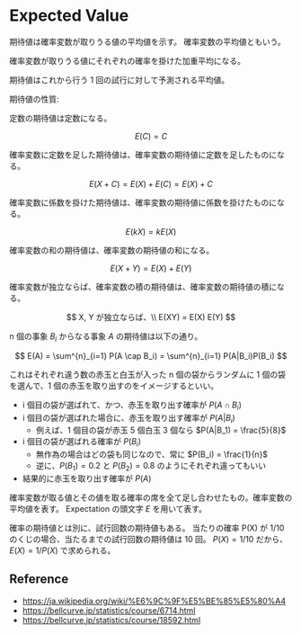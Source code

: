# Expected Value

期待値は確率変数が取りうる値の平均値を示す。
確率変数の平均値ともいう。

確率変数が取りうる値にそれぞれの確率を掛けた加重平均になる。

期待値はこれから行う 1 回の試行に対して予測される平均値。

期待値の性質:

定数の期待値は定数になる。

$$
E(C) = C
$$

確率変数に定数を足した期待値は、確率変数の期待値に定数を足したものになる。

$$
E(X + C) = E(X) + E(C) = E(X) + C
$$

確率変数に係数を掛けた期待値は、確率変数の期待値に係数を掛けたものになる。

$$
E(kX) = k E(X)
$$

確率変数の和の期待値は、確率変数の期待値の和になる。

$$
E(X + Y) = E(X) + E(Y)
$$

確率変数が独立ならば、確率変数の積の期待値は、確率変数の期待値の積になる。

$$
X, Y が独立ならば、\\
E(XY) = E(X) E(Y)
$$

n 個の事象 $B_i$ からなる事象 $A$ の期待値は以下の通り。

$$
E(A) = \sum^{n}_{i=1} P(A \cap B_i) = \sum^{n}_{i=1} P(A|B_i)P(B_i)
$$

これはそれぞれ違う数の赤玉と白玉が入った n 個の袋からランダムに 1 個の袋を選んで、1 個の赤玉を取り出すのをイメージするといい。

- i 個目の袋が選ばれて、かつ、赤玉を取り出す確率が $P(A \cap B_i)$
- i 個目の袋が選ばれた場合に、赤玉を取り出す確率が $P(A|B_i)$
  - 例えば、1 個目の袋が赤玉 5 個白玉 3 個なら $P(A|B_1) = \frac{5}{8}$
- i 個目の袋が選ばれる確率が $P(B_i)$
  - 無作為の場合はどの袋も同じなので、常に $P(B_i) = \frac{1}{n}$
  - 逆に、$P(B_1) = 0.2$ と $P(B_2) = 0.8$ のようにそれぞれ違ってもいい
- 結果的に赤玉を取り出す確率が $P(A)$

確率変数が取る値とその値を取る確率の席を全て足し合わせたもの。確率変数の平均値を表す。
Expectation の頭文字 $E$ を用いて表す。

確率の期待値とは別に、試行回数の期待値もある。
当たりの確率 P(X) が 1/10 のくじの場合、当たるまでの試行回数の期待値は 10 回。
$P(X) = 1/10$ だから、$E(X) = 1/P(X)$ で求められる。

## Reference

- https://ja.wikipedia.org/wiki/%E6%9C%9F%E5%BE%85%E5%80%A4
- https://bellcurve.jp/statistics/course/6714.html
- https://bellcurve.jp/statistics/course/18592.html
